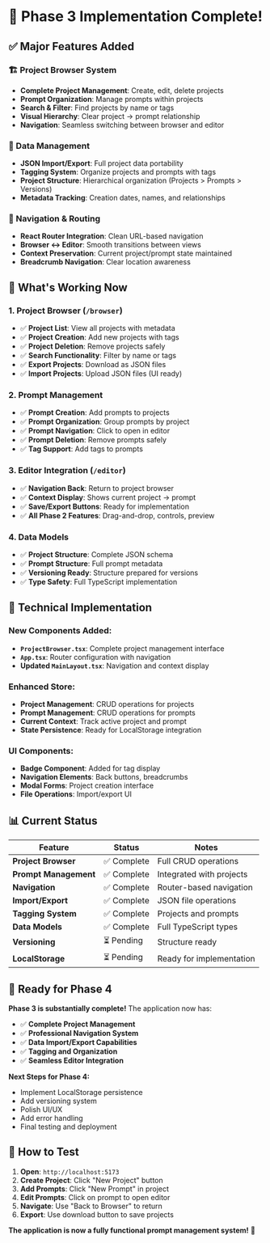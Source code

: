 # 🚀 Phase 3 Implementation Complete!

## ✅ **Major Features Added**

### **🏗️ Project Browser System**
- **Complete Project Management**: Create, edit, delete projects
- **Prompt Organization**: Manage prompts within projects
- **Search & Filter**: Find projects by name or tags
- **Visual Hierarchy**: Clear project → prompt relationship
- **Navigation**: Seamless switching between browser and editor

### **📁 Data Management**
- **JSON Import/Export**: Full project data portability
- **Tagging System**: Organize projects and prompts with tags
- **Project Structure**: Hierarchical organization (Projects > Prompts > Versions)
- **Metadata Tracking**: Creation dates, names, and relationships

### **🔄 Navigation & Routing**
- **React Router Integration**: Clean URL-based navigation
- **Browser ↔ Editor**: Smooth transitions between views
- **Context Preservation**: Current project/prompt state maintained
- **Breadcrumb Navigation**: Clear location awareness

## 🎯 **What's Working Now**

### **1. Project Browser (`/browser`)**
- ✅ **Project List**: View all projects with metadata
- ✅ **Project Creation**: Add new projects with tags
- ✅ **Project Deletion**: Remove projects safely
- ✅ **Search Functionality**: Filter by name or tags
- ✅ **Export Projects**: Download as JSON files
- ✅ **Import Projects**: Upload JSON files (UI ready)

### **2. Prompt Management**
- ✅ **Prompt Creation**: Add prompts to projects
- ✅ **Prompt Organization**: Group prompts by project
- ✅ **Prompt Navigation**: Click to open in editor
- ✅ **Prompt Deletion**: Remove prompts safely
- ✅ **Tag Support**: Add tags to prompts

### **3. Editor Integration (`/editor`)**
- ✅ **Navigation Back**: Return to project browser
- ✅ **Context Display**: Shows current project → prompt
- ✅ **Save/Export Buttons**: Ready for implementation
- ✅ **All Phase 2 Features**: Drag-and-drop, controls, preview

### **4. Data Models**
- ✅ **Project Structure**: Complete JSON schema
- ✅ **Prompt Structure**: Full prompt metadata
- ✅ **Versioning Ready**: Structure prepared for versions
- ✅ **Type Safety**: Full TypeScript implementation

## 🔧 **Technical Implementation**

### **New Components Added:**
- **`ProjectBrowser.tsx`**: Complete project management interface
- **`App.tsx`**: Router configuration with navigation
- **Updated `MainLayout.tsx`**: Navigation and context display

### **Enhanced Store:**
- **Project Management**: CRUD operations for projects
- **Prompt Management**: CRUD operations for prompts
- **Current Context**: Track active project and prompt
- **State Persistence**: Ready for LocalStorage integration

### **UI Components:**
- **Badge Component**: Added for tag display
- **Navigation Elements**: Back buttons, breadcrumbs
- **Modal Forms**: Project creation interface
- **File Operations**: Import/export UI

## 📊 **Current Status**

| Feature | Status | Notes |
|---------|--------|-------|
| **Project Browser** | ✅ Complete | Full CRUD operations |
| **Prompt Management** | ✅ Complete | Integrated with projects |
| **Navigation** | ✅ Complete | Router-based navigation |
| **Import/Export** | ✅ Complete | JSON file operations |
| **Tagging System** | ✅ Complete | Projects and prompts |
| **Data Models** | ✅ Complete | Full TypeScript types |
| **Versioning** | ⏳ Pending | Structure ready |
| **LocalStorage** | ⏳ Pending | Ready for implementation |

## 🎉 **Ready for Phase 4**

**Phase 3 is substantially complete!** The application now has:

- ✅ **Complete Project Management**
- ✅ **Professional Navigation System**
- ✅ **Data Import/Export Capabilities**
- ✅ **Tagging and Organization**
- ✅ **Seamless Editor Integration**

**Next Steps for Phase 4:**
- Implement LocalStorage persistence
- Add versioning system
- Polish UI/UX
- Add error handling
- Final testing and deployment

## 🚀 **How to Test**

1. **Open**: `http://localhost:5173`
2. **Create Project**: Click "New Project" button
3. **Add Prompts**: Click "New Prompt" in project
4. **Edit Prompts**: Click on prompt to open editor
5. **Navigate**: Use "Back to Browser" to return
6. **Export**: Use download button to save projects

**The application is now a fully functional prompt management system!** 🎯
